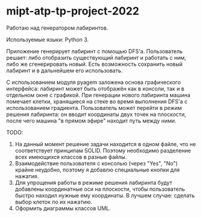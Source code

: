 # mipt-atp-tp-project-2022

Работаю над генератором лабиринтов.

Используемые языки: Python 3.

Приложение генерирует лабиринт с помощью DFS'а. Пользователь решает: либо отобразить существующий лабиринт и работать с ним, либо же сгенерировать новый. Есть возможность сохранить новый лабиринт и в дальнейшем его использовать. 

С использованием модуля pyagem заложена основа графического интерфейса: лабиринт может быть отображён как в консоли, так и в отдельном окне с графикой. При генерации нового лабиринта машина помечает клетки, хранящиеся на стеке во время выполнения DFS'а с использованием градиента. Пользователь может перейти в режим решения лабиринта: он вводит координаты двух точек на плоскости, после чего машина "в прямом эфире" находит путь между ними.

TODO:
1. На данный момент решение задачи находится в одном файле, что не соответствует принципам SOLID. Поэтому необходимо разделение всех имеющихся классов в разные файлы.
2. Взаимодействие пользователя с консолью (через "Yes", "No") крайне неудобно, поэтому я добавлю
специальные кнопки для нажатия.
3. Для упрощения работы в режиме решения лабиринта будут добавлены координатные оси на плоскости, чтобы пользователь быстро находил нужные ему координаты. В лучшем случае: сделать выбор клеток по их нажатию.
4. Оформить диаграммы классов UML.
